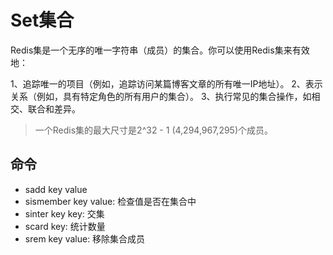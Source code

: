 # Set集合

Redis集是一个无序的唯一字符串（成员）的集合。你可以使用Redis集来有效地：

1、追踪唯一的项目（例如，追踪访问某篇博客文章的所有唯一IP地址）。
2、表示关系（例如，具有特定角色的所有用户的集合）。
3、执行常见的集合操作，如相交、联合和差异。

> 一个Redis集的最大尺寸是2^32 - 1 (4,294,967,295)个成员。

## 命令

- sadd key value
- sismember key value: 检查值是否在集合中
- sinter key key: 交集
- scard key: 统计数量
- srem key value: 移除集合成员


